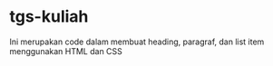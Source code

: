 # tgs-kuliah
Ini merupakan code dalam membuat heading, paragraf, dan list item menggunakan HTML dan CSS

